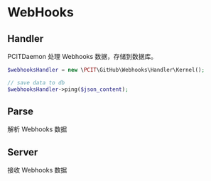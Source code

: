# WebHooks

## Handler

PCITDaemon 处理 Webhooks 数据，存储到数据库。

```php
$webhooksHandler = new \PCIT\GitHub\Webhooks\Handler\Kernel();

// save data to db
$webhooksHandler->ping($json_content);
```

## Parse

解析 Webhooks 数据

## Server

接收 Webhooks 数据
